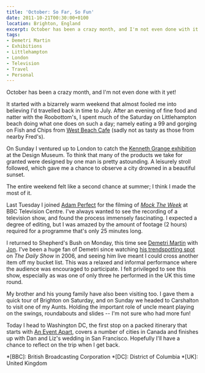 ```yaml
---
title: 'October: So Far, So Fun'
date: 2011-10-21T00:30:00+0100
location: Brighton, England
excerpt: October has been a crazy month, and I'm not even done with it yet!
tags:
- Demetri Martin
- Exhibitions
- Littlehampton
- London
- Television
- Travel
- Personal
---
```

October has been a crazy month, and I'm not even done with it yet!

It started with a bizarrely warm weekend that almost fooled me into believing I'd travelled back in time to July. After an evening of fine food and natter with the Roobottom's, I spent much of the Saturday on Littlehampton beach doing what one does on such a day; namely eating a 99 and gorging on Fish and Chips from [West Beach Cafe][1] (sadly not as tasty as those from nearby Fred's).

On Sunday I ventured up to London to catch the [Kenneth Grange exhibition][2] at the Design Museum. To think that many of the products we take for granted were designed by one man is pretty astounding. A leisurely stroll followed, which gave me a chance to observe a city drowned in a beautiful sunset.

The entire weekend felt like a second chance at summer; I think I made the most of it.

Last Tuesday I joined [Adam Perfect][3] for the filming of <cite>[Mock The Week][4]</cite> at BBC Television Centre. I've always wanted to see the recording of a television show, and found the process immensely fascinating. I expected a degree of editing, but I was amazed by the amount of footage (2 hours) required for a programme that's only 25 minutes long.

I returned to Shepherd's Bush on Monday, this time see [Demetri Martin][5] with [Jon][6]. I've been a huge fan of Demetri since watching [his trendspotting spot][7] on <cite>The Daily Show</cite> in 2006, and seeing him live meant I could cross another item off my bucket list. This was a relaxed and informal performance where the audience was encouraged to participate. I felt privileged to see this show, especially as was one of only three he performed in the UK this time round.

My brother and his young family have also been visiting too. I gave them a quick tour of Brighton on Saturday, and on Sunday we headed to Carshalton to visit one of my Aunts. Holding the important role of uncle meant playing on the swings, roundabouts and slides -- I'm not sure who had more fun!

Today I head to Washington DC, the first stop on a packed itinerary that starts with [An Event Apart][8], covers a number of cities in Canada and finishes up with Dan and Liz's wedding in San Francisco. Hopefully I'll have a chance to reflect on the trip when I get back.

[1]: http://www.westbeachcafe.co.uk/
[2]: http://designmuseum.org/exhibitions/2011/kenneth-grange
[3]: http://adamperfect.com/
[4]: http://mocktheweek.tv/
[5]: http://demetrimartin.com/
[6]: http://roobottom.com/
[7]: http://www.milkandcookies.com/link/42199/detail/
[8]: http://aneventapart.com/2011/dc/

*[BBC]: British Broadcasting Corporation
*[DC]: District of Columbia
*[UK]: United Kingdom
